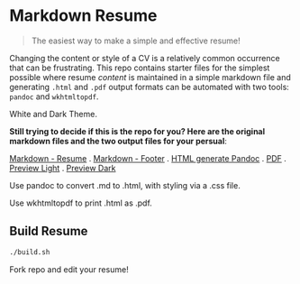 # Markdown Resume
> The easiest way to make a simple and effective resume!

Changing the content or style of a CV is a relatively common occurrence that can be frustrating. This repo contains starter files for the simplest possible where resume *content* is maintained in a simple markdown file and generating `.html` and `.pdf` output formats can be automated with two tools: `pandoc` and `wkhtmltopdf`.

White and Dark Theme.

**Still trying to decide if this is the repo for you? Here are the original markdown files and the two output files for your persual**: 

[Markdown - Resume](src/resume.md) . [Markdown - Footer](src/footer.md) . [HTML generate Pandoc](index.html) . [PDF](resume.pdf) . [Preview Light](https://resume.jvincent.eu) . [Preview Dark](https://resume.jvincent.eu/dark)

Use pandoc to convert .md to .html, with styling via a .css file.

Use wkhtmltopdf to print .html as .pdf.

## Build Resume
```sh
./build.sh
```

Fork repo and edit your resume!